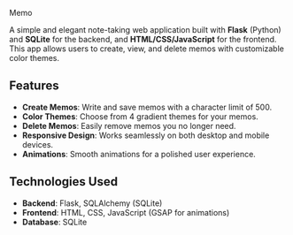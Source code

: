 
Memo 

A simple and elegant note-taking web application built with **Flask** (Python) and **SQLite** for the backend, and **HTML/CSS/JavaScript** for the frontend. This app allows users to create, view, and delete memos with customizable color themes.

## Features
- **Create Memos**: Write and save memos with a character limit of 500.
- **Color Themes**: Choose from 4 gradient themes for your memos.
- **Delete Memos**: Easily remove memos you no longer need.
- **Responsive Design**: Works seamlessly on both desktop and mobile devices.
- **Animations**: Smooth animations for a polished user experience.

## Technologies Used
- **Backend**: Flask, SQLAlchemy (SQLite)
- **Frontend**: HTML, CSS, JavaScript (GSAP for animations)
- **Database**: SQLite
